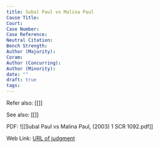 ```yaml
---
title: Subal Paul vs Malina Paul
Cause Title: 
Court: 
Case Number: 
Case Reference: 
Neutral Citation: 
Bench Strength: 
Author (Majority): 
Coram: 
Author (Concurring): 
Author (Minority): 
date: ""
draft: true
tags:
---
```

Refer also:
[[]]


See also:
[[]] 

PDF:
![[Subal Paul vs Malina Paul, (2003) 1 SCR 1092.pdf]]

Web Link: <a href="/All judgments/title.pdf" target="_blank">URL of judgment</a>